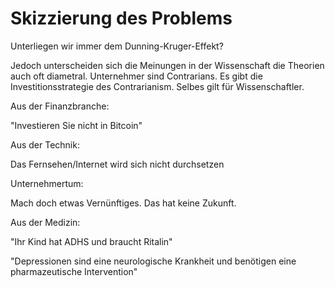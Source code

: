 # Skizzierung des Problems

Unterliegen wir immer dem Dunning-Kruger-Effekt?

Jedoch unterscheiden sich die Meinungen in der Wissenschaft die Theorien auch oft diametral. Unternehmer sind Contrarians. Es gibt die Investitionsstrategie des Contrarianism. Selbes gilt für Wissenschaftler.

Aus der Finanzbranche:

"Investieren Sie nicht in Bitcoin"

Aus der Technik:

Das Fernsehen/Internet wird sich nicht durchsetzen

Unternehmertum:

Mach doch etwas Vernünftiges. Das hat keine Zukunft.  

Aus der Medizin:

"Ihr Kind hat ADHS und braucht Ritalin"

"Depressionen sind eine neurologische Krankheit und benötigen eine pharmazeutische Intervention"